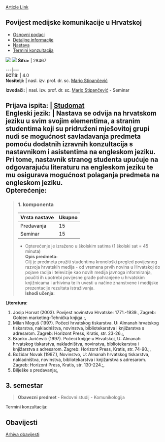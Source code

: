 [Article Link](https://www.fhs.hr/predmet/pmkuh)

## Povijest medijske komunikacije u Hrvatskoj
  * [Osnovni podaci](https://www.fhs.hr/predmet/pmkuh#v1id-904857_99652_1_0 "Osnovni podaci")
  * [Detaljne informacije](https://www.fhs.hr/predmet/pmkuh#v1id-904857_99652_1_1 "Detaljne informacije")
  * [Nastava](https://www.fhs.hr/predmet/pmkuh#v1id-904857_99652_1_2 "Nastava")
  * [Termini konzultacija](https://www.fhs.hr/predmet/pmkuh#v1id-904857_99652_1_3 "Termini konzultacija")


[![](https://www.fhs.hr/img/flags/gif/hr.gif)](https://www.fhs.hr/predmet/pmkuh) [![](https://www.fhs.hr/img/flags/gif/gb.gif)](https://www.fhs.hr/en/course/homcic)
**Šifra:** |  28467  
  
---|---  
**ECTS:** |  4.0   
**Nositelji:** |  nasl. izv. prof. dr. sc. [Mario Stipančević](https://www.fhs.hr/djelatnik/mario.stipancevic)   
  
**Izvođači:** |  nasl. izv. prof. dr. sc. [Mario Stipančević](https://www.fhs.hr/djelatnik/mario.stipancevic) - Seminar  
  
**Prijava ispita:** |  [Studomat](http://www.isvu.hr/studomat)  
**Engleski jezik:** |  Nastava se odvija na hrvatskom jeziku u svim svojim elementima, a stranim studentima koji su pridruženi mješovitoj grupi nudi se mogućnost savladavanja predmeta pomoću dodatnih izravnih konzultacija s nastavnikom i asistentima na engleskom jeziku. Pri tome, nastavnik stranog studenta upućuje na odgovarajuću literaturu na engleskom jeziku te mu osigurava mogućnost polaganja predmeta na engleskom jeziku.   
**Opterećenje:**  
---  
> ### 1. komponenta
> | Vrsta nastave | Ukupno  
> ---|---  
> Predavanja | 15  
> Seminar | 15  
> * Opterećenje je izraženo u školskim satima (1 školski sat = 45 minuta)   
**Opis predmeta:**  
> Cilj je predmeta pružiti studentima kronološki pregled povijesnog razvoja hrvatskih medija - od vremena prvih novina u Hrvatskoj do pojave radija i televizije kao novih medija javnoga informiranja, poučiti ih upotrebi povijesne građe pohranjene u hrvatskim knjižnicama i arhivima te ih uvesti u načine znanstvene i medijske prezentacije rezultata istraživanja.  
**Ishodi učenja:**  

  
**Literatura:**  
  1. Josip Horvat (2003). Povijest novinstva Hrvatske: 1771.-1939., Zagreb: Golden marketing-Tehnička knjiga.;, 
  2. Milan Moguš (1997). Počeci hrvatskog tiskarstva. U: Almanah hrvatskog tiskarstva, nakladništva, novinstva, bibliotekarstva i knjižarstva s adresarom. Zagreb: Horizont Press, Kratis, str. 23-26.;, 
  3. Branko Juričević (1997). Počeci knijge u Hrvatskoj, U: Almanah hrvatskog tiskarstva, nakladništva, novinstva, bibliotekarstva i knjižarstva s adresarom. Zagreb: Horizont Press, Kratis, str. 74-90.;, 
  4. Božidar Novak (1997.), Novinstvo, U: Almanah hrvatskog tiskarstva, nakladništva, novinstva, bibliotekarstva i knjižarstva s adresarom. Zagreb: Horizont Press, Kratis, str. 130-224.;, 
  5. Bilješke s predavanja;, 

  
**3. semestar**  
---  
> **Obavezni predmet** - Redovni studij - Komunikologija  
>   
Termini konzultacija: 


## Obavijesti
[Arhiva obavijesti](https://www.fhs.hr/predmet/pmkuh?@=20p8t#news_79520 "Arhiva obavijesti")
